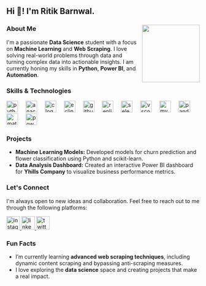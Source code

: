 <h2 align="left">Hi 👋! I'm Ritik Barnwal.</h2>

###

<img align="right" height="150" src="https://i.giphy.com/media/v1.Y2lkPTc5MGI3NjExYmt0ZzlibzJpaWRmYnM3d3RtNTg2d3Axb2tyN2xtMTU1NnExeG94aiZlcD12MV9pbnRlcm5hbF9naWZfYnlfaWQmY3Q9Zw/Cz4zNw55zakg2nglWn/giphy.gif"  />

<!-- COFFEE -->

###

### About Me
I'm a passionate **Data Science** student with a focus on **Machine Learning** and **Web Scraping**. I love solving real-world problems through data and turning complex data into actionable insights. I am currently honing my skills in **Python**, **Power BI**, and **Automation**.

### Skills & Technologies
<div align="left">
  <img src="https://cdn.jsdelivr.net/gh/devicons/devicon/icons/python/python-original.svg" height="30" alt="python logo"  />
  <img width="12" />
  <img src="https://cdn.jsdelivr.net/gh/devicons/devicon/icons/anaconda/anaconda-original.svg" height="30" alt="anaconda logo"  />
  <img width="12" />
  <img src="https://skillicons.dev/icons?i=c" height="30" alt="c logo"  />
  <img width="12" />
  <img src="https://skillicons.dev/icons?i=eclipse" height="30" alt="eclipseide logo"  />
  <img width="12" />
  <img src="https://skillicons.dev/icons?i=github" height="30" alt="github logo"  />
  <img width="12" />
  <img src="https://skillicons.dev/icons?i=replit" height="30" alt="replit logo"  />
  <img width="12" />
  <img src="https://skillicons.dev/icons?i=selenium" height="30" alt="selenium logo"  />
  <img width="12" />
  <img src="https://skillicons.dev/icons?i=vscode" height="30" alt="vscode logo"  />
  <img width="12" />
  <img src="https://skillicons.dev/icons?i=mysql" height="30" alt="mysql logo"  />
  <img width="12" />
  <img src="https://skillicons.dev/icons?i=pandas" height="30" alt="pandas logo" />
  <img width="12" />
  <img src="https://skillicons.dev/icons?i=matplotlib" height="30" alt="matplotlib logo" />
  <img width="12" />
  <img src="https://skillicons.dev/icons?i=powerbi" height="30" alt="powerbi logo" />
</div>

###

### Projects
- **Machine Learning Models:** Developed models for churn prediction and flower classification using Python and scikit-learn.
- **Data Analysis Dashboard:** Created an interactive Power BI dashboard for **Yhills Company** to visualize business performance metrics.

### Let's Connect
I'm always open to new ideas and collaboration. Feel free to reach out to me through the following platforms:

<div align="left">
  <a href="https://www.instagram.com/theritikbarnwal" target="_blank">
    <img src="https://img.shields.io/static/v1?message=theritikbarnwal&logo=instagram&label=&color=E4405F&logoColor=white&labelColor=&style=for-the-badge" height="35" alt="instagram logo"  />
  </a>
  <a href="https://www.linkedin.com/in/theritikbarnwal/" target="_blank">
    <img src="https://img.shields.io/static/v1?message=theritikbarnwal&logo=linkedin&label=&color=0077B5&logoColor=white&labelColor=&style=for-the-badge" height="35" alt="linkedin logo"  />
  </a>
  <a href="https://x.com/theritikbarnwal" target="_blank">
    <img src="https://img.shields.io/static/v1?message=theritikbarnwal&logo=twitter&label=&color=1DA1F2&logoColor=white&labelColor=&style=for-the-badge" height="35" alt="twitter logo"  />
  </a>
</div>

###

### Fun Facts
- I’m currently learning **advanced web scraping techniques**, including dynamic content scraping and bypassing anti-scraping measures.
- I love exploring the **data science** space and creating projects that make a real impact.
